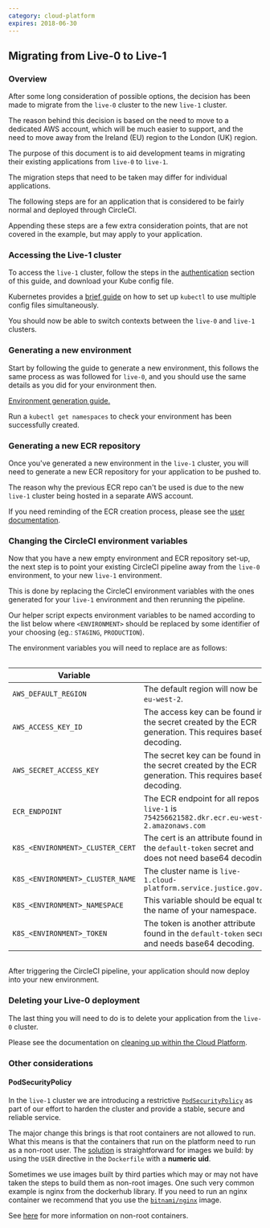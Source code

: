 ```yaml
---
category: cloud-platform
expires: 2018-06-30
---
```

## Migrating from Live-0 to Live-1

### Overview

After some long consideration of possible options, the decision has been made to migrate from the `live-0` cluster to the new `live-1` cluster.

The reason behind this decision is based on the need to move to a dedicated AWS account, which will be much easier to support, and the need to move away from the Ireland (EU) region to the London (UK) region.

The purpose of this document is to aid development teams in migrating their existing applications from `live-0` to `live-1`.

The migration steps that need to be taken may differ for individual applications.

The following steps are for an application that is considered to be fairly normal and deployed through CircleCI.

Appending these steps are a few extra consideration points, that are not covered in the example, but may apply to your application.

### Accessing the Live-1 cluster

To access the `live-1` cluster, follow the steps in the [authentication](/tasks.html#authentication) section of this guide, and download your Kube config file.

Kubernetes provides a [brief guide](https://kubernetes.io/docs/tasks/access-application-cluster/configure-access-multiple-clusters/#set-the-kubeconfig-environment-variable) on how to set up `kubectl` to use multiple config files simultaneously.

You should now be able to switch contexts between the `live-0` and `live-1` clusters.

### Generating a new environment

Start by following the guide to generate a new environment, this follows the same process as was followed for `live-0`, and you should use the same details as you did for your environment then.

[Environment generation guide.](tasks.html#create-an-environment)

Run a `kubectl get namespaces` to check your environment has been successfully created.

### Generating a new ECR repository

Once you've generated a new environment in the `live-1` cluster, you will need to generate a new ECR repository for your application to be pushed to.

The reason why the previous ECR repo can't be used is due to the new `live-1` cluster being hosted in a separate AWS account.

If you need reminding of the ECR creation process, please see the [user documentation](tasks.html#creating-an-ecr-repository).

### Changing the CircleCI environment variables

Now that you have a new empty environment and ECR repository set-up, the next step is to point your existing CircleCI pipeline away from the `live-0` environment, to your new `live-1` environment.

This is done by replacing the CircleCI environment variables with the ones generated for your `live-1` environment and then rerunning the pipeline.

Our helper script expects environment variables to be named according to the list below where `<ENVIRONMENT>` should be replaced by some identifier of your choosing (eg.: `STAGING`, `PRODUCTION`).

The environment variables you will need to replace are as follows:

<div style="height:1px;font-size:1px;">&nbsp;</div>

| Variable   |            |
|----------|:-------------|
| `AWS_DEFAULT_REGION` |  The default region will now be `eu-west-2`. |
| `AWS_ACCESS_KEY_ID` | The access key can be found in the secret created by the ECR generation. This requires base64 decoding.   |
| `AWS_SECRET_ACCESS_KEY` |  The secret key can be found in the secret created by the ECR generation. This requires base64 decoding. |
| `ECR_ENDPOINT` |    The ECR endpoint for all repos in `live-1` is `754256621582.dkr.ecr.eu-west-2.amazonaws.com`   |
| `K8S_<ENVIRONMENT>_CLUSTER_CERT` |  The cert is an attribute found in the `default-token` secret and does not need base64 decoding. |
| `K8S_<ENVIRONMENT>_CLUSTER_NAME` |    The cluster name is `live-1.cloud-platform.service.justice.gov.uk`  |
| `K8S_<ENVIRONMENT>_NAMESPACE` |  This variable should be equal to the name of your namespace. |
| `K8S_<ENVIRONMENT>_TOKEN` |    The token is another attribute found in the `default-token` secret and needs base64 decoding.   |

<div style="height:1px;font-size:1px;">&nbsp;</div>

After triggering the CircleCI pipeline, your application should now deploy into your new environment.

### Deleting your Live-0 deployment

The last thing you will need to do is to delete your application from the `live-0` cluster.

Please see the documentation on [cleaning up within the Cloud Platform](tasks.html#cleaning-up).

### Other considerations

#### PodSecurityPolicy
In the `live-1` cluster we are introducing a restrictive [`PodSecurityPolicy`](https://kubernetes.io/docs/concepts/policy/pod-security-policy/) as part of our effort to harden the cluster and provide a stable, secure and reliable service.

The major change this brings is that root containers are not allowed to run. What this means is that the containers that run on the platform need to run as a non-root user. The [solution](https://github.com/ministryofjustice/cloud-platform-multi-container-demo-app/blob/9ad6caf101cc21117742e5ab2cbe5507efd54efd/rails-app/Dockerfile) is straightforward for images we build: by using the `USER` directive in the `Dockerfile` with a **numeric uid**.

Sometimes we use images built by third parties which may or may not have taken the steps to build them as non-root images. One such very common example is nginx from the dockerhub library. If you need to run an nginx container we recommend that you use the [`bitnami/nginx`](https://github.com/bitnami/bitnami-docker-nginx) image.

See [here](https://docs.bitnami.com/containers/how-to/work-with-non-root-containers/) for more information on non-root containers.

